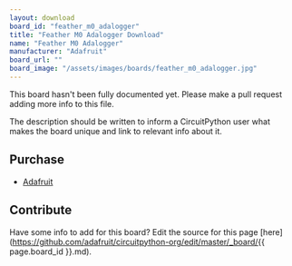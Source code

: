 ```yaml
---
layout: download
board_id: "feather_m0_adalogger"
title: "Feather M0 Adalogger Download"
name: "Feather M0 Adalogger"
manufacturer: "Adafruit"
board_url: ""
board_image: "/assets/images/boards/feather_m0_adalogger.jpg"
---
```


This board hasn't been fully documented yet. Please make a pull request adding more info to this file.

The description should be written to inform a CircuitPython user what makes the board unique and link to relevant info about it.

## Purchase

* [Adafruit](https://www.adafruit.com/product/2796)

## Contribute

Have some info to add for this board? Edit the source for this page [here](https://github.com/adafruit/circuitpython-org/edit/master/_board/{{ page.board_id }}.md).
